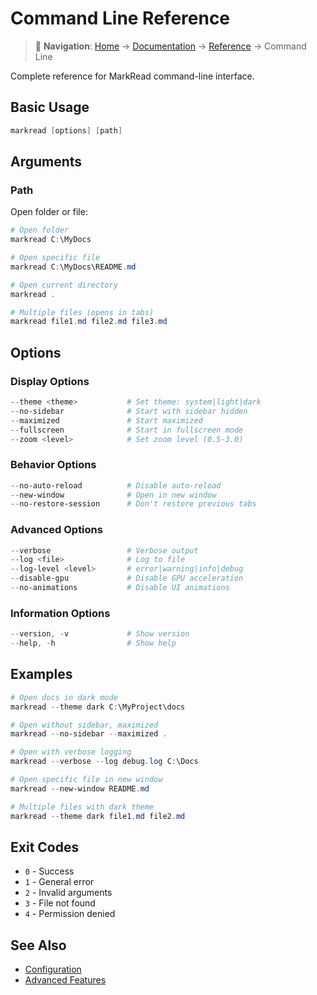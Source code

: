 # Command Line Reference

> 📍 **Navigation**: [Home](../../README.md) → [Documentation](../README.md) → [Reference](.) → Command Line

Complete reference for MarkRead command-line interface.

## Basic Usage

```powershell
markread [options] [path]
```

## Arguments

### Path

Open folder or file:

```powershell
# Open folder
markread C:\MyDocs

# Open specific file
markread C:\MyDocs\README.md

# Open current directory
markread .

# Multiple files (opens in tabs)
markread file1.md file2.md file3.md
```

## Options

### Display Options

```powershell
--theme <theme>           # Set theme: system|light|dark
--no-sidebar              # Start with sidebar hidden
--maximized               # Start maximized
--fullscreen              # Start in fullscreen mode
--zoom <level>            # Set zoom level (0.5-3.0)
```

### Behavior Options

```powershell
--no-auto-reload          # Disable auto-reload
--new-window              # Open in new window
--no-restore-session      # Don't restore previous tabs
```

### Advanced Options

```powershell
--verbose                 # Verbose output
--log <file>              # Log to file
--log-level <level>       # error|warning|info|debug
--disable-gpu             # Disable GPU acceleration
--no-animations           # Disable UI animations
```

### Information Options

```powershell
--version, -v             # Show version
--help, -h                # Show help
```

## Examples

```powershell
# Open docs in dark mode
markread --theme dark C:\MyProject\docs

# Open without sidebar, maximized
markread --no-sidebar --maximized .

# Open with verbose logging
markread --verbose --log debug.log C:\Docs

# Open specific file in new window
markread --new-window README.md

# Multiple files with dark theme
markread --theme dark file1.md file2.md
```

## Exit Codes

- `0` - Success
- `1` - General error
- `2` - Invalid arguments
- `3` - File not found
- `4` - Permission denied

## See Also

- [Configuration](configuration.md)
- [Advanced Features](../user-guide/advanced-features.md)

